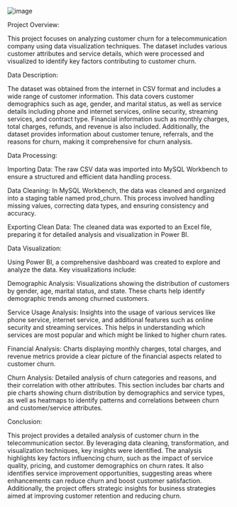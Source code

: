 ![image](https://github.com/user-attachments/assets/5d96810b-f854-4098-9da6-81623761f5f1)


Project Overview:

This project focuses on analyzing customer churn for a telecommunication company using data visualization techniques. The dataset includes various customer attributes and service details, which were processed and visualized to identify key factors contributing to customer churn.

Data Description:

The dataset was obtained from the internet in CSV format and includes a wide range of customer information. This data covers customer demographics such as age, gender, and marital status, as well as service details including phone and internet services, online security, streaming services, and contract type. Financial information such as monthly charges, total charges, refunds, and revenue is also included. Additionally, the dataset provides information about customer tenure, referrals, and the reasons for churn, making it comprehensive for churn analysis.

Data Processing:

Importing Data: The raw CSV data was imported into MySQL Workbench to ensure a structured and efficient data handling process.

Data Cleaning: In MySQL Workbench, the data was cleaned and organized into a staging table named prod_churn. This process involved handling missing values, correcting data types, and ensuring consistency and accuracy.

Exporting Clean Data: The cleaned data was exported to an Excel file, preparing it for detailed analysis and visualization in Power BI.

Data Visualization: 

Using Power BI, a comprehensive dashboard was created to explore and analyze the data. Key visualizations include:

Demographic Analysis: Visualizations showing the distribution of customers by gender, age, marital status, and state. These charts help identify demographic trends among churned customers.

Service Usage Analysis: Insights into the usage of various services like phone service, internet service, and additional features such as online security and streaming services. This helps in understanding which services are most popular and which might be linked to higher churn rates.

Financial Analysis: Charts displaying monthly charges, total charges, and revenue metrics provide a clear picture of the financial aspects related to customer churn.

Churn Analysis: Detailed analysis of churn categories and reasons, and their correlation with other attributes. This section includes bar charts and pie charts showing churn distribution by demographics and service types, as well as heatmaps to identify patterns and correlations between churn and customer/service attributes.

Conclusion:

This project provides a detailed analysis of customer churn in the telecommunication sector. By leveraging data cleaning, transformation, and visualization techniques, key insights were identified. The analysis highlights key factors influencing churn, such as the impact of service quality, pricing, and customer demographics on churn rates. It also identifies service improvement opportunities, suggesting areas where enhancements can reduce churn and boost customer satisfaction. Additionally, the project offers strategic insights for business strategies aimed at improving customer retention and reducing churn.
